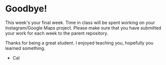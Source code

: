 Goodbye!
========

This week's your final week. Time in class will be spent working on your Instagram/Google
Maps project. Please make sure that you have submitted your work for each week to the
parent repository.

Thanks for being a great student. I enjoyed teaching you, hopefully you learned something.

- Cal